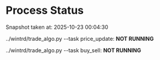 # Process Status

Snapshot taken at: 2025-10-23 00:04:30

../wintrd/trade_algo.py --task price_update: **NOT RUNNING**

../wintrd/trade_algo.py --task buy_sell: **NOT RUNNING**

